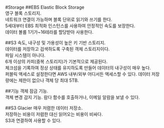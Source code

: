#Storage
##EBS
Elastic Block Storage  
영구 블록 스토리지.  
네트워크 연결이 가능하며 블록 단위로 읽기와 쓰기를 한다.  
5세대부터 EBS 최적화 인스턴스를 사용하여 안정적인 속도를 보장한다.  
데이터 볼륨 1기가~16테라를 할당받아 사용한다.  

##S3
속도, 내구성 및 가용성이 높은 키 기반 스토리지.  
데이터를 저장하고 검색하도록 구축된 객체 스토리지이다.  
파일 시스템이 아니다.  
6개 이상의 카피(중복 스토리지)가 기본적으로 제공된다.  
체크섬을 기록하여 정상 상태를 유지하도록 만들어 데이터의 내구성이 매우 높다.  
퍼블릭 액세스로 설정한다면 AWS 내부/외부 어디서든 액세스할 수 있다.
데이터 저장량에는 제한이 없으나 객체 당 최대 5TB.

##기능
객체 잠금 기능.  
객체 변경 감지 기능. 람다 함수를 호출하거나, 이메일 알람을 보낼 수 있다.  

##S3 Glacier
매우 저렴한 데이터 저장소.  
저장하는 비용이 저렴한 대신 읽어오는 비용이 비싸다.  
S3과 연결하여 사용할 수 있다.  